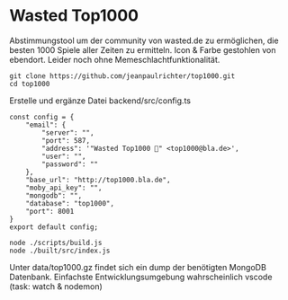 # Wasted Top1000

Abstimmungstool um der community von wasted.de zu ermöglichen, die besten 1000 Spiele aller Zeiten zu ermitteln. Icon & Farbe gestohlen von ebendort. Leider noch ohne Memeschlachtfunktionalität.

```
git clone https://github.com/jeanpaulrichter/top1000.git
cd top1000
```

Erstelle und ergänze Datei backend/src/config.ts
   
```
const config = {
    "email": {
        "server": "",
        "port": 587,
        "address": '"Wasted Top1000 👻" <top1000@bla.de>',
        "user": "",
        "password": ""
    },
    "base_url": "http://top1000.bla.de",
    "moby_api_key": "",
    "mongodb": "",
    "database": "top1000",
    "port": 8001
}
export default config;
```

```
node ./scripts/build.js
node ./built/src/index.js
```

Unter data/top1000.gz findet sich ein dump der benötigten MongoDB Datenbank.
Einfachste Entwicklungsumgebung wahrscheinlich vscode (task: watch & nodemon)